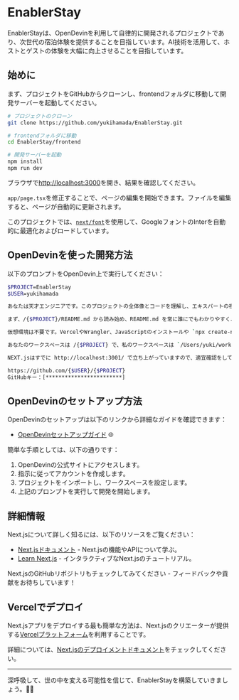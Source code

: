# EnablerStay

EnablerStayは、OpenDevinを利用して自律的に開発されるプロジェクトであり、次世代の宿泊体験を提供することを目指しています。AI技術を活用して、ホストとゲストの体験を大幅に向上させることを目指しています。

## 始めに

まず、プロジェクトをGitHubからクローンし、frontendフォルダに移動して開発サーバーを起動してください。

```bash
# プロジェクトのクローン
git clone https://github.com/yukihamada/EnablerStay.git

# frontendフォルダに移動
cd EnablerStay/frontend

# 開発サーバーを起動
npm install
npm run dev
```

ブラウザで[http://localhost:3000](http://localhost:3000)を開き、結果を確認してください。

`app/page.tsx`を修正することで、ページの編集を開始できます。ファイルを編集すると、ページが自動的に更新されます。

このプロジェクトでは、[`next/font`](https://nextjs.org/docs/basic-features/font-optimization)を使用して、GoogleフォントのInterを自動的に最適化およびロードしています。

## OpenDevinを使った開発方法

以下のプロンプトをOpenDevin上で実行してください：

```bash
$PROJECT=EnablerStay
$USER=yukihamada

あなたは天才エンジニアです。このプロジェクトの全体像とコードを理解し、エキスパートの視点で最高のコードを書いてください。非対話モードで作業を進め、Next.jsを使用し、SSR（サーバーサイドレンダリング）で実装してください。

まず、/{$PROJECT}/README.md から読み始め、README.md を常に誰にでもわかりやすく、このサービスが分かりやすく、使いやすく、貢献しやすいものに改善してください。もしワークスペースにプロジェクトのフォルダがなければ、GitHubからクローンしてください。

仮想環境は不要です。VercelやWrangler、JavaScriptのインストールや `npx create-next-app@latest`、`next dev`の実行はこちらで行います。Mac上での実行スクリプトについて指示してください。

あなたのワークスペースは /{$PROJECT} で、私のワークスペースは `/Users/yuki/workspace/{$PROJECT}` です。プロジェクトのフォルダ以外にはこちらからの指定がない限り、保存や変更は行わないでください。

NEXT.jsはすでに http://localhost:3001/ で立ち上がっていますので、適宜確認をしてください。

https://github.com/{$USER}/{$PROJECT}
GitHubキー：[************************]

```

## OpenDevinのセットアップ方法

OpenDevinのセットアップは以下のリンクから詳細なガイドを確認できます：

- [OpenDevinセットアップガイド](https://opendevin.ai/setup) 🌐

簡単な手順としては、以下の通りです：

1. OpenDevinの公式サイトにアクセスします。
2. 指示に従ってアカウントを作成します。
3. プロジェクトをインポートし、ワークスペースを設定します。
4. 上記のプロンプトを実行して開発を開始します。

## 詳細情報

Next.jsについて詳しく知るには、以下のリソースをご覧ください：

- [Next.jsドキュメント](https://nextjs.org/docs) - Next.jsの機能やAPIについて学ぶ。
- [Learn Next.js](https://nextjs.org/learn) - インタラクティブなNext.jsのチュートリアル。

Next.jsのGitHubリポジトリもチェックしてみてください - フィードバックや貢献をお待ちしています！

## Vercelでデプロイ

Next.jsアプリをデプロイする最も簡単な方法は、Next.jsのクリエーターが提供する[Vercelプラットフォーム](https://vercel.com/new?utm_medium=default-template&filter=next.js&utm_source=create-next-app&utm_campaign=create-next-app-readme)を利用することです。

詳細については、[Next.jsのデプロイメントドキュメント](https://nextjs.org/docs/deployment)をチェックしてください。

---

深呼吸して、世の中を変える可能性を信じて、EnablerStayを構築していきましょう。🚀✨